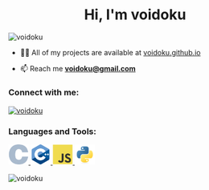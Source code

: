 <h1 align="center">Hi, I'm voidoku</h1>
<p align="left"> <img src="https://komarev.com/ghpvc/?username=voidoku&label=Profile%20views&color=0e75b6&style=flat" alt="voidoku" /> </p>

- 👨‍💻 All of my projects are available at [voidoku.github.io](voidoku.github.io)

- 📫 Reach me **voidoku@gmail.com**

<h3 align="left">Connect with me:</h3>
<p align="left">
<a href="https://linkedin.com/in/voidoku" target="blank"><img align="center" src="https://raw.githubusercontent.com/rahuldkjain/github-profile-readme-generator/master/src/images/icons/Social/linked-in-alt.svg" alt="voidoku" height="30" width="40" /></a>
</p>

<h3 align="left">Languages and Tools:</h3>
<p align="left"> <a href="https://www.cprogramming.com/" target="_blank" rel="noreferrer"> <img src="https://raw.githubusercontent.com/devicons/devicon/master/icons/c/c-original.svg" alt="c" width="40" height="40"/> </a> <a href="https://www.w3schools.com/cpp/" target="_blank" rel="noreferrer"> <img src="https://raw.githubusercontent.com/devicons/devicon/master/icons/cplusplus/cplusplus-original.svg" alt="cplusplus" width="40" height="40"/> </a> <a href="https://developer.mozilla.org/en-US/docs/Web/JavaScript" target="_blank" rel="noreferrer"> <img src="https://raw.githubusercontent.com/devicons/devicon/master/icons/javascript/javascript-original.svg" alt="javascript" width="40" height="40"/> </a> <a href="https://www.python.org" target="_blank" rel="noreferrer"> <img src="https://raw.githubusercontent.com/devicons/devicon/master/icons/python/python-original.svg" alt="python" width="40" height="40"/> </a> </p>

<p><img align="center" src="https://github-readme-streak-stats.herokuapp.com/?user=voidoku&" alt="voidoku" /></p>
